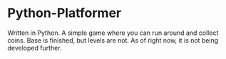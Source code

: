 # Python-Platformer
Written in Python.
A simple game where you can run around and collect coins. 
Base is finished, but levels are not. As of right now, it is not being developed further.
